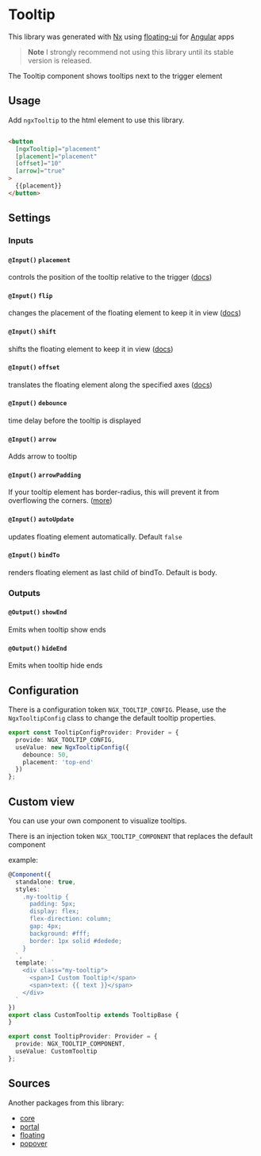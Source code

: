 # Tooltip

This library was generated with [Nx](https://nx.dev) using [floating-ui](https://floating-ui.com/) for [Angular](https://angular.dev/) apps

> **Note**
> I strongly recommend not using this library until its stable version is released.

The Tooltip component shows tooltips next to the trigger element

## Usage

Add `ngxTooltip` to the html element to use this library.

```html

<button
  [ngxTooltip]="placement"
  [placement]="placement"
  [offset]="10"
  [arrow]="true"
>
  {{placement}}
</button>
```

## Settings

### Inputs

#### `@Input()` `placement` 

controls the position of the tooltip relative to the trigger ([docs](https://floating-ui.com/docs/tutorial#placements))

#### `@Input()` `flip` 

changes the placement of the floating element to keep it in view ([docs](https://floating-ui.com/docs/flip))

#### `@Input()` `shift` 

shifts the floating element to keep it in view ([docs](https://floating-ui.com/docs/shift))

#### `@Input()` `offset`

translates the floating element along the specified axes ([docs](https://floating-ui.com/docs/offset))

#### `@Input()` `debounce` 

time delay before the tooltip is displayed


#### `@Input()` `arrow`

Adds arrow to tooltip

#### `@Input()` `arrowPadding`

If your tooltip element has border-radius, this will prevent it from overflowing the corners. ([more](https://floating-ui.com/docs/arrow#padding))

#### `@Input()` `autoUpdate`

updates floating element automatically. Default `false`

#### `@Input()` `bindTo`

renders floating element as last child of bindTo. Default is body.


### Outputs

#### `@Output()` `showEnd`

Emits when tooltip show ends

#### `@Output()` `hideEnd`

Emits when tooltip hide ends

## Configuration

There is a configuration token `NGX_TOOLTIP_CONFIG`. 
Please, use the `NgxTooltipConfig` class to change the  default tooltip properties.

```typescript
export const TooltipConfigProvider: Provider = {
  provide: NGX_TOOLTIP_CONFIG,
  useValue: new NgxTooltipConfig({
    debounce: 50,
    placement: 'top-end'
  })
};
```

## Custom view

You can use your own component to visualize tooltips.

There is an injection token `NGX_TOOLTIP_COMPONENT` that replaces the default component

example:

```typescript
@Component({
  standalone: true,
  styles: `
    .my-tooltip {
      padding: 5px;
      display: flex;
      flex-direction: column;
      gap: 4px;
      background: #fff;
      border: 1px solid #dedede;
    }
  `,
  template: `
    <div class="my-tooltip">
      <span>I Custom Tooltip!</span>
      <span>text: {{ text }}</span>
    </div>
  `
})
export class CustomTooltip extends TooltipBase {
}

export const TooltipProvider: Provider = {
  provide: NGX_TOOLTIP_COMPONENT,
  useValue: CustomTooltip
};
```

## Sources
Another packages from this library:
* [core](https://www.npmjs.com/package/@ngx-popovers/core)
* [portal](https://www.npmjs.com/package/@ngx-popovers/portal)
* [floating](https://www.npmjs.com/package/@ngx-popovers/floating)
* [popover](https://www.npmjs.com/package/@ngx-popovers/popover)
